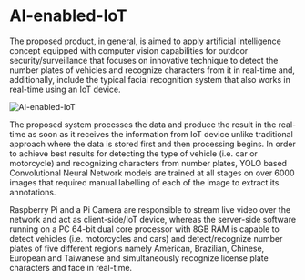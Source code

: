 # AI-enabled-IoT
The proposed product, in general, is aimed to apply artificial intelligence concept equipped with computer vision capabilities for outdoor security/surveillance that focuses on innovative technique to detect the number plates of vehicles and recognize characters from it in real-time and, additionally, include the typical facial recognition system that also works in real-time using an IoT device.

![AI-enabled-IoT](Demo-Video.gif)

The proposed system processes the data and produce the result in the real-time as soon as it receives the information from IoT device unlike traditional approach where the data is stored first and then processing begins. In order to achieve best results for detecting the type of vehicle (i.e. car or motorcycle) and recognizing characters from number plates, YOLO based Convolutional Neural Network models are trained at all stages on over 6000 images that required manual labelling of each of the image to extract its annotations.

Raspberry Pi and a Pi Camera are responsible to stream live video over the network and act as client-side/IoT device, whereas the server-side software running on a PC 64-bit dual core processor with 8GB RAM is capable to detect vehicles (i.e. motorcycles and cars) and detect/recognize number plates of five different regions namely American, Brazilian, Chinese, European and Taiwanese and simultaneously recognize license plate characters and face in real-time.
